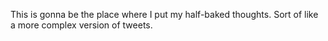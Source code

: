 This is gonna be the place where I put my half-baked thoughts. Sort of like a more complex version of tweets.
